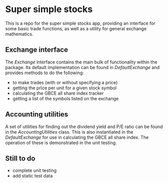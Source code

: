 Super simple stocks
===================

This is a repo for the super simple stocks app, providing an interface for some basic trade functions, as well as a utility for general exchange mathematics.  

Exchange interface
------------------
The *Exchange* interface contains the main bulk of functionality within the package.  Its default implementation can be found in *DefaultExchange* and provides methods to do the following:
* to make trades (with or without specifying a price) 
* getting the price per unit for a given stock symbol
* calculating the GBCE all share index tracker
* getting a list of the symbols listed on the exchange

Accounting utilities
--------------------
A set of utilities for finding out the dividend yield and P/E ratio can be found in the *AccountingUtilities* class.  This is also instantiated in the *DefaultExchange* for use in calculating the GBCE all share index.
The operation of these is demonstrated in the unit testing.  

Still to do
-----------
* complete unit testing
* add static test data
